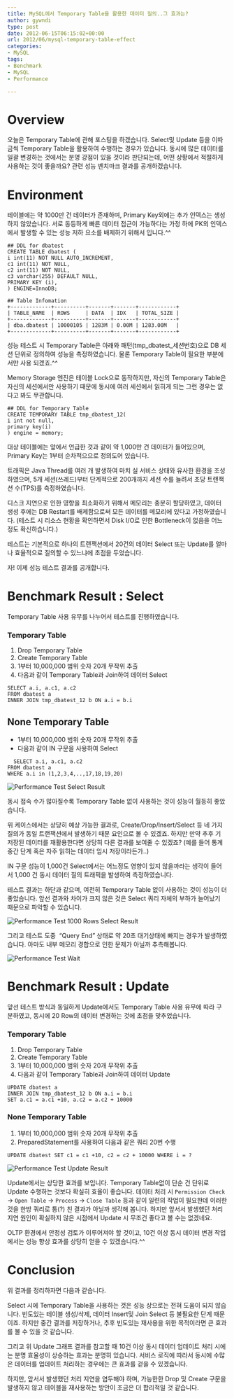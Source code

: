 ```yaml
---
title: MySQL에서 Temporary Table을 활용한 데이터 질의..그 효과는?
author: gywndi
type: post
date: 2012-06-15T06:15:02+00:00
url: 2012/06/mysql-temporary-table-effect
categories:
- MySQL
tags:
- Benchmark
- MySQL
- Performance

---
```

# Overview

오늘은 Temporary Table에 관해 포스팅을 하겠습니다. Select및 Update 등을 이따금씩 Temporary Table을 활용하여 수행하는 경우가 있습니다. 동시에 많은 데이터를 일괄 변경하는 것에서는 분명 강점이 있을 것이라 판단되는데, 어떤 상황에서 적절하게 사용하는 것이 좋을까요? 관련 성능 벤치마크 결과를 공개하겠습니다.

# **Environment**

테이블에는 약 1000만 건 데이터가 존재하며, Primary Key외에는 추가 인덱스는 생성하지 않았습니다. 서로 동등하게 빠른 데이터 접근이 가능하다는 가정 하에 PK외 인덱스에서 발생할 수 있는 성능 저하 요소를 배제하기 위해서 입니다.^^

```
## DDL for dbatest
CREATE TABLE dbatest (
i int(11) NOT NULL AUTO_INCREMENT,
c1 int(11) NOT NULL,
c2 int(11) NOT NULL,
c3 varchar(255) DEFAULT NULL,
PRIMARY KEY (i),
) ENGINE=InnoDB;

## Table Infomation
+-------------+----------+-------+-------+------------+
| TABLE_NAME  | ROWS     | DATA  | IDX   | TOTAL_SIZE |
+-------------+----------+-------+-------+------------+
| dba.dbatest | 10000105 | 1283M | 0.00M | 1283.00M   |
+-------------+----------+-------+-------+------------+
```

성능 테스트 시 Temporary Table은 아래와 패턴(tmp\_dbatest\_세션번호)으로 DB 세션 단위로 정의하여 성능을 측정하였습니다. 물론 Temporary Table이 필요한 부분에서만 사용 되겠죠.^^

Memory Storage 엔진은 테이블 Lock으로 동작하지만, 자신의 Temporary Table은 자신의 세션에서만 사용하기 때문에 동시에 여러 세션에서 읽히게 되는 그런 경우는 없다고 봐도 무관합니다.

```
## DDL for Temporary Table
CREATE TEMPORARY TABLE tmp_dbatest_12(
i int not null,
primary key(i)
) engine = memory;
```

대상 테이블에는 앞에서 언급한 것과 같이 약 1,000만 건 데이터가 들어있으며, Primary Key는 1부터 순차적으으로 정의도어 있습니다.

트래픽은 Java Thread를 여러 개 발생하여 마치 실 서비스 상태와 유사한 환경을 조성하였으며, 5개 세션(쓰레드)부터 단계적으로 200개까지 세션 수를 늘려서 초당 트랜잭션 수(TPS)를 측정하였습니다.

디스크 지연으로 인한 영향을 최소화하기 위해서 메모리는 충분히 할당하였고, 데이터 생성 후에는 DB Restart를 배제함으로써 모든 데이터를 메모리에 있다고 가정하였습니다. (테스트 시 리소스 현황을 확인하면서 Disk I/O로 인한 Bottleneck이 없음을 어느정도 확신하습니다.)

테스트는 기본적으로 하나의 트랜잭션에서 20건의 데이터 Select 또는 Update를 얼마나 효율적으로 질의할 수 있느냐에 초점을 두었습니다.

자! 이제 성능 테스트 결과를 공개합니다.

# **Benchmark Result : Select**

Temporary Table 사용 유무를 나누어서 테스트를 진행하였습니다.

### **Temporary Table**

1. Drop Temporary Table
2. Create Temporary Table
3. 1부터 10,000,000 범위 숫자 20개 무작위 추출
4. 다음과 같이 Temporary Table과 Join하여 데이터 Select

```
SELECT a.i, a.c1, a.c2
FROM dbatest a
INNER JOIN tmp_dbatest_12 b ON a.i = b.i
```

## None Temporary Table
- 1부터 10,000,000 범위 숫자 20개 무작위 추출
- 다음과 같이 IN 구문을 사용하여 Select

```
  SELECT a.i, a.c1, a.c2
FROM dbatest a
WHERE a.i in (1,2,3,4,..,17,18,19,20)
```

![Performance Test Select Result](/img/2012/06/Performance-Test-Select-None-Temporary-Table.png)

동시 접속 수가 많아질수록 Temporary Table 없이 사용하는 것이 성능이 월등히 좋았습니다.

위 케이스에서는 상당히 예상 가능한 결과로, Create/Drop/Insert/Select 등 네 가지 질의가 동일 트랜잭션에서 발생하기 때문 요인으로 볼 수 있겠죠. 하지만 만약 추후 기 저장된 데이터를 재활용한다면 상당히 다른 결과를 보여줄 수 있겠죠? (예를 들어 통계 중간 단계 혹은 자주 읽히는 데이터 임시 저장이라든가..)

IN 구문 성능이 1,000건 Select에서는 어느정도 영향이 있지 않을까라는 생각이 들어서 1,000 건 동시 데이터 질의 트래픽을 발생하여 측정하였습니다.

테스트 결과는 하단과 같으며, 여전히 Temporary Table 없이 사용하는 것이 성능이 더 좋았습니다. 앞선 결과와 차이가 크지 않은 것은 Select 쿼리 자체의 부하가 늘어났기 때문으로 파악할 수 있습니다.

![Performance Test 1000 Rows Select Result](/img/2012/06/Performance-Test-Select-None-Temporary-Table2.png)

그리고 테스트 도중  “Query End” 상태로 약 20초 대기상태에 빠지는 경우가 발생하였습니다. 아마도 내부 메모리 경합으로 인한 문제가 아닐까 추측해봅니다.

![Performance Test Wait](/img/2012/06/Performance-Test-Error.png)

# **Benchmark Result : Update**

앞선 테스트 방식과 동일하게 Update에서도 Temporary Table 사용 유무에 따라 구분하였고, 동시에 20 Row의 데이터 변경하는 것에 초점을 맞추었습니다.

### **Temporary Table**

1. Drop Temporary Table
2. Create Temporary Table
3. 1부터 10,000,000 범위 숫자 20개 무작위 추출
4. 다음과 같이 Temporary Table과 Join하여 데이터 Update

```
UPDATE dbatest a
INNER JOIN tmp_dbatest_12 b ON a.i = b.i
SET a.c1 = a.c1 +10, a.c2 = a.c2 + 10000
```

### **None Temporary Table**

1. 1부터 10,000,000 범위 숫자 20개 무작위 추출
2. PreparedStatement를 사용하여 다음과 같은 쿼리 20번 수행

```
UPDATE dbatest SET c1 = c1 +10, c2 = c2 + 10000 WHERE i = ?
```
![Performance Test Update Result](/img/2012/06/Performance-Test-Update-Result.png)

Update에서는 상당한 효과를 보입니다. Temporary Table없이 단순 건 단위로 Update 수행하는 것보다 확실히 효율이 좋습니다. 데이터 처리 시 `Permission Check` -> `Open Table` -> `Process` -> `Close Table` 등과 같이 일련의 작업이 필요한데 이러한 것을 한방 쿼리로 퉁(?) 친 결과가 아닐까 생각해 봅니다. 하지만 앞서서 발생했던 처리 지연 원인이 확실하지 않은 시점에서 Update 시 무조건 좋다고 볼 수는 없겠네요.

OLTP 환경에서 안정성 검토가 이루어져야 할 것이고, 10건 이상 동시 데이터 변경 작업에서는 성능 향상 효과를 상당히 얻을 수 있겠습니다.^^

# **Conclusion**

위 결과를 정리하자면 다음과 같습니다.

Select 시에 Temporary Table을 사용하는 것은 성능 상으로는 전혀 도움이 되지 않습니다. 빈도있는 테이블 생성/삭제, 데이터 Insert및 Join Select 등 불필요한 단계 때문이죠. 하지만 중간 결과를 저장하거나, 추후 빈도있는 재사용을 위한 목적이라면 큰 효과를 볼 수 있을 것 같습니다.

그리고 위 Update 그래프 결과를 참고할 때 10건 이상 동시 데이터 업데이트 처리 시에는 분명 효율성이 상승하는 효과는 분명히 있습니다. 서비스 로직에 따라서 동시에 수많은 데이터를 업데이트 처리하는 경우에는 큰 효과를 걷을 수 있겠습니다.

하지만, 앞서서 발생했던 처리 지연을 염두해야 하며, 가능한한 Drop 및 Create 구문을 발생하지 않고 테이블을 재사용하는 방안이 조금은 더 합리적일 것 같습니다.